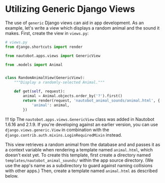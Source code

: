 # Utilizing Generic Django Views

The use of `generic` Django views can aid in app development. As an example, let's write a view which displays a random animal and the sound it makes. First, create the view in `views.py`:

```python
# views.py
from django.shortcuts import render

from nautobot.apps.views import GenericView

from .models import Animal


class RandomAnimalView(GenericView):
    """Display a randomly-selected Animal."""

    def get(self, request):
        animal = Animal.objects.order_by('?').first()
        return render(request, 'nautobot_animal_sounds/animal.html', {
            'animal': animal,
        })
```

!!! tip
    The `nautobot.apps.views.GenericView` class was added in Nautobot 1.6.16 and 2.1.9. If you're developing against an earlier version, you can use `django.views.generic.View` in combination with the `django.contrib.auth.mixins.LoginRequiredMixin` instead.

This view retrieves a random animal from the database and and passes it as a context variable when rendering a template named `animal.html`, which doesn't exist yet. To create this template, first create a directory named `templates/nautobot_animal_sounds/` within the app source directory. (We use the app's name as a subdirectory to guard against naming collisions with other apps.) Then, create a template named `animal.html` as described below.

